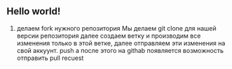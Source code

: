 ## Hello world!

1. делаем fork нужного репозитория
   Мы делаем git clone для нашей версии репозитория
   далее создаем ветку и производим все изменения только в этой ветке, далее отправляем эти изменения на свой аккуунт. push
   а после этого на githab появляется возможность отправить pull recuest
